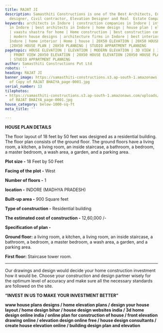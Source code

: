 ```yaml
---
title: RAJAT JI
description: Samasthiti Constructions is one of the Best Architects, Engineer, Interior
  designer, Civil contractor, Elevation Designer and Real  Estate Companies in Indore.
keywords: architects in Indore | construction companies in Indore | interior designer
  in Indore | best architects in Indore | home design | house plan | elevation design
  | vaastu shastra for home | Home construction | best construction companies in Indore
  | modern house designs | architecture firms in Indore | best interior designer in
  Indore | home interior | Home | house | 20X50 ELEVATION | 20X50 HOUSE ELEVATION
  |20X50 HOUSE PLAN | 20X50 PLANNING | STUDIO APPARTMENT PLANNING
pagetopic: HOUSE ELEVATION | ELEVATION | MODERN ELEVATION | 3D VIEW | 3D ELEVATION
  | FRONT VIEW 20X50 ELEVATION | 20X50 HOUSE ELEVATION |20X50 HOUSE PLAN | 20X50 PLANNING
  | STUDIO APPARTMENT PLANNING
author: Samasthiti Constructions Pvt Ltd
robots: ''
heading: RAJAT JI
banner_image: https://samasthiti-constructions.s3.ap-south-1.amazonaws.com/uploads/Copy
  of Copy of RAJAT BHAIYA_page-0001.jpg
serial_number: 13
tilephotos:
- https://samasthiti-constructions.s3.ap-south-1.amazonaws.com/uploads/Copy of Copy
  of RAJAT BHAIYA_page-0001.jpg
house_category: below-1000-sq-ft
meta_title: ''

---
```

**HOUSE PLAN DETAILS**

The floor layout of 18 feet by 50 feet was designed as a residential building. The floor plan consists of the ground floor. The ground floors have a living room, a kitchen, a living room, an inside staircase, a bathroom, a bedroom, a master bedroom, a wash area, a garden, and a parking area.

**Plot size -** 18 Feet by 50 Feet

**Facing of the plot -** West

**Number of floors -** 1

**location -** INDORE (MADHYA PRADESH)

**Built-up area -** 900 Square feet

**Type of construction -** Residential building

**The estimated cost of construction -** 12,60,000 /-

**Specification of plan -**

**Ground floor:** a living room, a kitchen, a living room, an inside staircase, a bathroom, a bedroom, a master bedroom, a wash area, a garden, and a parking area.

**First floor:** Staircase tower room.

***

Our drawings and design would decide your home construction investment how it would be. Choose your construction and design partner wisely for the optimum level of accuracy and make sure all the necessary standards are followed on the site.

**“INVEST IN US TO MAKE YOUR INVESTMENT BETTER”**

**www house plans designs / home elevation plans / design your house layout / home design bihar / house design websites india / 3d home design online india / online plan for construction of house / front elevation drawing online / elevation design online free / house design consultants / create house elevation online / building design plan and elevation**
